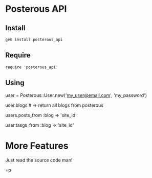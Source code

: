 # Posterous API

## Install 

    gem install posterous_api

## Require

    require 'posterous_api'

## Using

   user = Posterous::User.new('my_user@email.com', 'my_password')

   user.blogs #	=> return all blogs from posterous

   users.posts_from :blog => 'site_id'

   user.tasgs_from :blog => 'site_id'

# More Features

Just read the source code man!

=p
